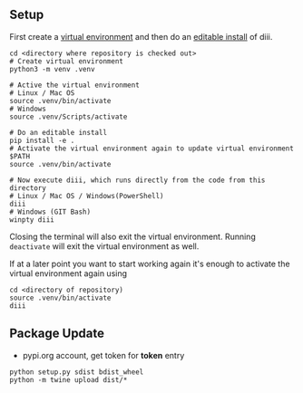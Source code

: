 ## Setup
First create a [virtual environment](https://docs.python.org/3/library/venv.html) and then do an [editable install](https://pip.pypa.io/en/latest/reference/pip_install/#editable-installs) of diii.
```
cd <directory where repository is checked out>
# Create virtual environment
python3 -m venv .venv

# Active the virtual environment
# Linux / Mac OS
source .venv/bin/activate
# Windows
source .venv/Scripts/activate

# Do an editable install
pip install -e .
# Activate the virtual environment again to update virtual environment $PATH
source .venv/bin/activate

# Now execute diii, which runs directly from the code from this directory
# Linux / Mac OS / Windows(PowerShell)
diii
# Windows (GIT Bash)
winpty diii
```

Closing the terminal will also exit the virtual environment. Running `deactivate` will exit the virtual environment as well.

If at a later point you want to start working again it's enough to activate the virtual environment again using
```
cd <directory of repository)
source .venv/bin/activate
diii
```

## Package Update

- pypi.org account, get token for __token__ entry

```
python setup.py sdist bdist_wheel
python -m twine upload dist/*
```
